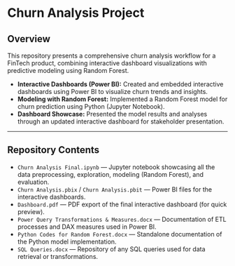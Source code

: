 # Churn Analysis Project

## Overview
This repository presents a comprehensive churn analysis workflow for a FinTech product, combining interactive dashboard visualizations with predictive modeling using Random Forest.

- **Interactive Dashboards (Power BI):** Created and embedded interactive dashboards using Power BI to visualize churn trends and insights.
- **Modeling with Random Forest:** Implemented a Random Forest model for churn prediction using Python (Jupyter Notebook).
- **Dashboard Showcase:** Presented the model results and analyses through an updated interactive dashboard for stakeholder presentation.

---

## Repository Contents

- `Churn Analysis Final.ipynb` — Jupyter notebook showcasing all the data preprocessing, exploration, modeling (Random Forest), and evaluation.
- `Churn Analysis.pbix` / `Churn Analysis.pbit` — Power BI files for the interactive dashboards.
- `Dashboard.pdf` — PDF export of the final interactive dashboard (for quick preview).
- `Power Query Transformations & Measures.docx` — Documentation of ETL processes and DAX measures used in Power BI.
- `Python Codes for Random Forest.docx` — Standalone documentation of the Python model implementation.
- `SQL Queries.docx` — Repository of any SQL queries used for data retrieval or transformations.

